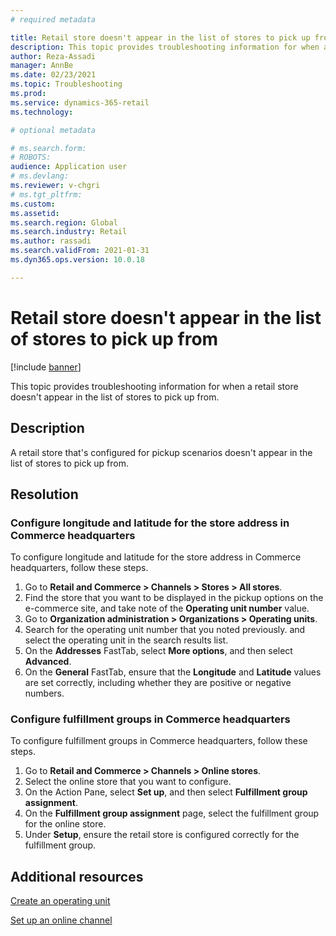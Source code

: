 ```yaml
---
# required metadata

title: Retail store doesn't appear in the list of stores to pick up from
description: This topic provides troubleshooting information for when a retail store doesn't appear in the list of stores to pick up from. 
author: Reza-Assadi
manager: AnnBe
ms.date: 02/23/2021
ms.topic: Troubleshooting
ms.prod: 
ms.service: dynamics-365-retail
ms.technology: 

# optional metadata

# ms.search.form: 
# ROBOTS: 
audience: Application user
# ms.devlang: 
ms.reviewer: v-chgri
# ms.tgt_pltfrm: 
ms.custom: 
ms.assetid: 
ms.search.region: Global
ms.search.industry: Retail
ms.author: rassadi
ms.search.validFrom: 2021-01-31
ms.dyn365.ops.version: 10.0.18

---
```


# Retail store doesn't appear in the list of stores to pick up from

[!include [banner](../../includes/banner.md)]

This topic provides troubleshooting information for when a retail store doesn't appear in the list of stores to pick up from. 

## Description

A retail store that's configured for pickup scenarios doesn't appear in the list of stores to pick up from.

## Resolution

### Configure longitude and latitude for the store address in Commerce headquarters

To configure longitude and latitude for the store address in Commerce headquarters, follow these steps.

1. Go to **Retail and Commerce \> Channels \> Stores \> All stores**.
1. Find the store that you want to be displayed in the pickup options on the e-commerce site, and take note of the **Operating unit number** value.
1. Go to **Organization administration \> Organizations \> Operating units**.
1. Search for the operating unit number that you noted previously. and select the operating unit in the search results list.
1. On the **Addresses** FastTab, select **More options**, and then select **Advanced**.
1. On the **General** FastTab, ensure that the **Longitude** and **Latitude** values are set correctly, including whether they are positive or negative numbers.

### Configure fulfillment groups in Commerce headquarters

To configure fulfillment groups in Commerce headquarters, follow these steps.

1. Go to **Retail and Commerce \> Channels \> Online stores**.
1. Select the online store that you want to configure.
1. On the Action Pane, select **Set up**, and then select **Fulfillment group assignment**.
1. On the **Fulfillment group assignment** page, select the fulfillment group for the online store.
1. Under **Setup**, ensure the retail store is configured correctly for the fulfillment group.

## Additional resources 

[Create an operating unit](https://docs.microsoft.com/en-us/dynamics365/fin-ops-core/fin-ops/organization-administration/tasks/create-operating-unit)

[Set up an online channel](../channel-setup-online.md)
